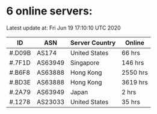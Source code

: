 # 6 online servers:

Latest update at: Fri Jun 19 17:10:10 UTC 2020

| ID | ASN | Server Country | Online |
| -- | --- | -------------- | ------ |
| #.D09B | AS174 | United States | 66 hrs |
| #.7F1D | AS63949 | Singapore | 146 hrs |
| #.B6F8 | AS63888 | Hong Kong | 2550 hrs |
| #.BD3E | AS63888 | Hong Kong | 3619 hrs |
| #.2A79 | AS63949 | Japan | 2 hrs |
| #.1278 | AS23033 | United States | 35 hrs |


